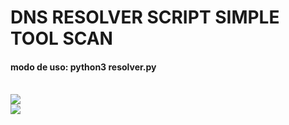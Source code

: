 <h1>DNS RESOLVER SCRIPT SIMPLE TOOL SCAN</h1>
 <h4>modo de uso: python3 resolver.py</h4><br>
 <img src="https://user-images.githubusercontent.com/43358190/156861206-ab2088be-7d50-4202-aee5-b6556dcab6d3.png">
 <br>
<img src="https://user-images.githubusercontent.com/43358190/155997179-fdfa79aa-03b7-4f6e-85d2-a6a4ed06d0ff.png">
